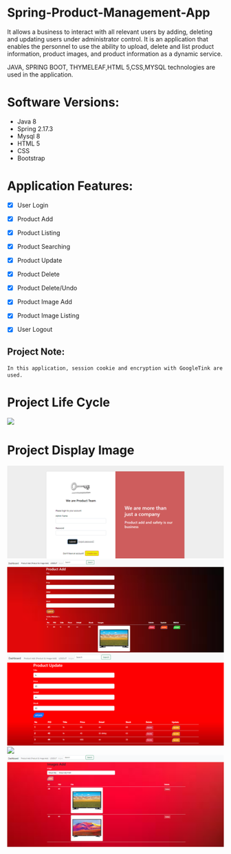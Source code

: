 # Spring-Product-Management-App
<p> 
It allows a business to interact with all relevant users by adding, deleting and updating users under administrator control. It is an application that enables the personnel to use the ability to upload, delete and list product information, product images, and product information as a dynamic service.

JAVA, SPRING BOOT, THYMELEAF,HTML 5,CSS,MYSQL technologies are used in the application.
</p>

# Software Versions:
- Java 8
- Spring 2.17.3
- Mysql 8
- HTML 5
- CSS
- Bootstrap
    
# Application Features:
- [x] User Login
- [x] Product Add
- [x] Product Listing
- [x] Product Searching
- [x] Product Update
- [x] Product Delete
- [x] Product Delete/Undo
- [x] Product Image Add
- [x] Product Image Listing
- [x] User Logout  


## Project Note:
```
In this application, session cookie and encryption with GoogleTink are used.
```


# Project Life Cycle
<img src="USER-APP-FOTO/LOGİN.png" style="max-width:100%;">

# Project Display Image

<p>
<a>
    <img src="PRODUCT MANAGEMENT/LOGIN.png" style="max-width:100%;"> 
</a>
    <a >
    <img src="PRODUCT MANAGEMENT/PRODUCT ADD TABLE.png" style="max-width:100%;"> 
</a>
       <a>
    <img src="PRODUCT MANAGEMENT/UPDATE.png" style="max-width:100%;"> 
</a>
       <a>
    <img src="PRODUCT MANAGEMENT/SEARCH.png" style="max-width:100%;"> 
</a>
       <a >
    <img src="PRODUCT MANAGEMENT/IMAGE ADD.png" style="max-width:100%;"> 
</a>
   
</p>
